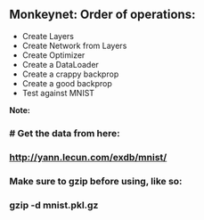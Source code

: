 ## Monkeynet: Order of operations:
- Create Layers
- Create Network from Layers
- Create Optimizer
- Create a DataLoader
- Create a crappy backprop
- Create a good backprop
- Test against MNIST

**Note:**
### # Get the data from here:
### http://yann.lecun.com/exdb/mnist/    

### Make sure to gzip before using, like so:
### gzip -d mnist.pkl.gz
